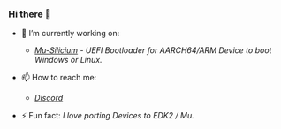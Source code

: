 ### Hi there 👋

- 🔭 I’m currently working on: 
   - *[Mu-Silicium](https://github.com/Project-Silicium/Mu-Silicium) - UEFI Bootloader for AARCH64/ARM Device to boot Windows or Linux.*

- 📫 How to reach me: 
   - *[Discord](https://discord.gg/Dx2QgMx7Sv)*

- ⚡ Fun fact: *I love porting Devices to EDK2 / Mu.*

